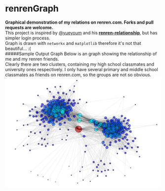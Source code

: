 # renrenGraph
**Graphical demonstration of my relations on renren.com. Forks and pull requests are welcome.**<br>
This project is inspired by [@yueyoum](https://github.com/yueyoum) and his [**renren-relationship**](https://github.com/yueyoum/renren-relationship), but has simpler login process.<br>
Graph is drawn with `networkx` and `matplotlib` therefore it's not that beautiful...   :(<br>
#####Sample Output Graph
Below is an graph showing the relationship of me and my renren friends.<br>
Clearly there are two clusters, containing my high school classmates and university ones respectively. I only have several primary and middle school classmates as friends on renren.com, so the groups are not so obvious.
![sample](https://raw.githubusercontent.com/Rudy1224/renrenGraph/master/figure_1.png)
